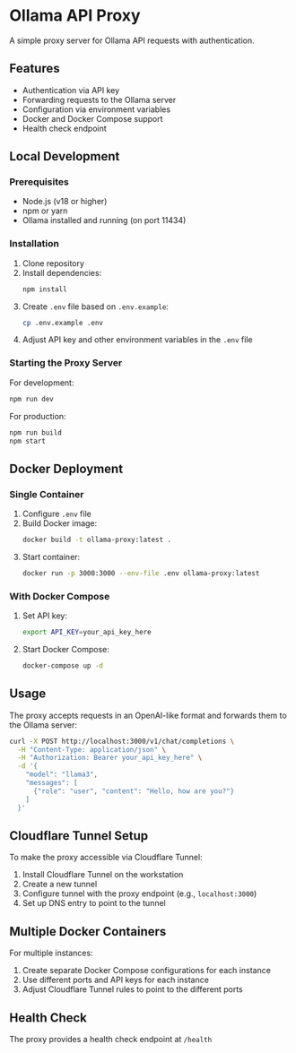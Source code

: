 # Ollama API Proxy

A simple proxy server for Ollama API requests with authentication.

## Features

- Authentication via API key
- Forwarding requests to the Ollama server
- Configuration via environment variables
- Docker and Docker Compose support
- Health check endpoint

## Local Development

### Prerequisites

- Node.js (v18 or higher)
- npm or yarn
- Ollama installed and running (on port 11434)

### Installation

1. Clone repository
2. Install dependencies:
   ```bash
   npm install
   ```
3. Create `.env` file based on `.env.example`:
   ```bash
   cp .env.example .env
   ```
4. Adjust API key and other environment variables in the `.env` file

### Starting the Proxy Server

For development:
```bash
npm run dev
```

For production:
```bash
npm run build
npm start
```

## Docker Deployment

### Single Container

1. Configure `.env` file
2. Build Docker image:
   ```bash
   docker build -t ollama-proxy:latest .
   ```
3. Start container:
   ```bash
   docker run -p 3000:3000 --env-file .env ollama-proxy:latest
   ```

### With Docker Compose

1. Set API key:
   ```bash
   export API_KEY=your_api_key_here
   ```
2. Start Docker Compose:
   ```bash
   docker-compose up -d
   ```

## Usage

The proxy accepts requests in an OpenAI-like format and forwards them to the Ollama server:

```bash
curl -X POST http://localhost:3000/v1/chat/completions \
  -H "Content-Type: application/json" \
  -H "Authorization: Bearer your_api_key_here" \
  -d '{
    "model": "llama3",
    "messages": [
      {"role": "user", "content": "Hello, how are you?"}
    ]
  }'
```

## Cloudflare Tunnel Setup

To make the proxy accessible via Cloudflare Tunnel:

1. Install Cloudflare Tunnel on the workstation
2. Create a new tunnel
3. Configure tunnel with the proxy endpoint (e.g., `localhost:3000`)
4. Set up DNS entry to point to the tunnel

## Multiple Docker Containers

For multiple instances:

1. Create separate Docker Compose configurations for each instance
2. Use different ports and API keys for each instance
3. Adjust Cloudflare Tunnel rules to point to the different ports

## Health Check

The proxy provides a health check endpoint at `/health`